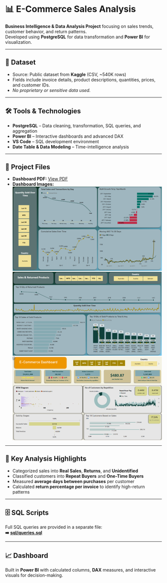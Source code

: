 # 📊 E-Commerce Sales Analysis

**Business Intelligence & Data Analysis Project** focusing on sales trends, customer behavior, and return patterns.  
Developed using **PostgreSQL** for data transformation and **Power BI** for visualization.

---

## 📂 Dataset
- Source: Public dataset from **Kaggle** (CSV, ~540K rows)
- Fields include invoice details, product descriptions, quantities, prices, and customer IDs.
- *No proprietary or sensitive data used.*

---

## 🛠 Tools & Technologies
- **PostgreSQL** – Data cleaning, transformation, SQL queries, and aggregation
- **Power BI** – Interactive dashboards and advanced DAX
- **VS Code** – SQL development environment
- **Date Table & Data Modeling** – Time-intelligence analysis

---

## 📄 Project Files
- **Dashboard PDF:** [View PDF](https://github.com/Zahra2105/E-Commerce-Analysis/blob/main/E-COMMERCE.pdf)
- **Dashboard Images:**  
  ![Dashboard 1](https://github.com/Zahra2105/E-Commerce-Analysis/blob/main/1.png)  
  ![Dashboard 2](https://github.com/Zahra2105/E-Commerce-Analysis/blob/main/2.png)  
  ![Dashboard 3](https://github.com/Zahra2105/E-Commerce-Analysis/blob/main/3.png)

---

## 📌 Key Analysis Highlights
- Categorized sales into **Real Sales**, **Returns**, and **Unidentified**
- Classified customers into **Repeat Buyers** and **One-Time Buyers**
- Measured **average days between purchases** per customer
- Calculated **return percentage per invoice** to identify high-return patterns

---

## 🗄 SQL Scripts
Full SQL queries are provided in a separate file:  
**➡️ [sql/queries.sql](./sql/queries.sql)**

---

## 📈 Dashboard
Built in **Power BI** with calculated columns, **DAX** measures, and interactive visuals for decision-making.
